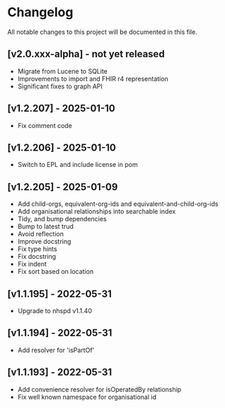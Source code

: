 # Changelog

All notable changes to this project will be documented in this file.

## [v2.0.xxx-alpha] - not yet released

- Migrate from Lucene to SQLite
- Improvements to import and FHIR r4 representation
- Significant fixes to graph API
 
## [v1.2.207] - 2025-01-10

- Fix comment code

## [v1.2.206] - 2025-01-10

- Switch to EPL and include license in pom

## [v1.2.205] - 2025-01-09

- Add child-orgs, equivalent-org-ids and equivalent-and-child-org-ids
- Add organisational relationships into searchable index
- Tidy, and bump dependencies
- Bump to latest trud
- Avoid reflection
- Improve docstring
- Fix type hints
- Fix docstring
- Fix indent
- Fix sort based on location

## [v1.1.195] - 2022-05-31

- Upgrade to nhspd v1.1.40

## [v1.1.194] - 2022-05-31

- Add resolver for 'isPartOf'

## [v1.1.193] - 2022-05-31

- Add convenience resolver for isOperatedBy relationship
- Fix well known namespace for organisational id